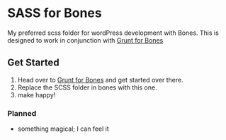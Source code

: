 # SASS for Bones

My preferred scss folder for wordPress development with Bones.
This is designed to work in conjunction with [Grunt for Bones](https://github.com/luetkemj/grunt-for-bones/)

## Get Started
1. Head over to [Grunt for Bones](https://github.com/luetkemj/grunt-for-bones/) and get started over there.
2. Replace the SCSS folder in bones with this one.
3. make happy!


### Planned
* something magical; I can feel it